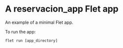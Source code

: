 # A reservacion_app Flet app

An example of a minimal Flet app.

To run the app:

```
flet run [app_directory]
```
